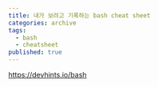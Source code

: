 ```yaml
---
title: 내가 보려고 기록하는 bash cheat sheet
categories: archive
tags:
  - bash
  - cheatsheet
published: true
---
```

https://devhints.io/bash